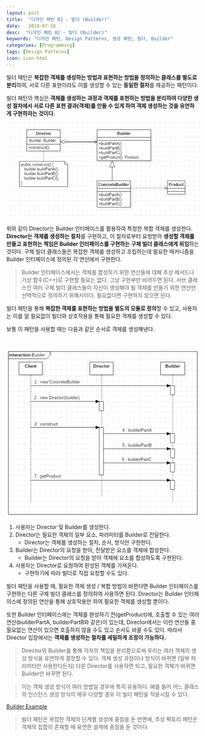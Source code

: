 ```yaml
---
layout: post
title:  "디자인 패턴 02 - 빌더 (Builder)"
date:   2019-07-28
desc:  "디자인 패턴 02 - 빌더 (Builder)"
keywords: "디자인 패턴, Design Patterns, 생성 패턴, 빌더, Builder"
categories: [Programming]
tags: [Design Patterns]
icon: icon-html
---
```


빌더 패턴은 **복잡한 객체를 생성하는 방법과 표현하는 방법을 정의하는 클래스를 별도로 분리**하여, 서로 다른 표현이라도 이를 생성할 수 있는 **동일한 절차**를 제공하는 패턴이다.

빌더 패턴의 핵심은 **객체를 생성하는 과정과 객체를 표현하는 방법을 분리하여 다양한 생성 절차에서 서로 다른 표현 결과(객체)를 만들 수 있게 하여 객체 생성하는 것을 유연하게 구현하자는 것이다.**

![00.png](/static/assets/img/blog/programming/2019-07-28-design_patterns_02/00.png)

위와 같이 Director는 Builder 인터페이스를 활용하여 특정한 복합 객체를 생성한다. 
**Director는 객체를 생성하는 절차**를 구현하고, 이 절차로부터 요청받아 **생성할 객체를 만들고 표현하는 책임은 Builder 인터페이스를 구현하는 구체 빌더 클래스에게 위임**하는 것이다. 구체 빌더 클래스들은 복잡한 객체를 생성하고 조립하는데 필요한 매커니즘을 Builder 인터페이스에 정의된 각 연산에서 구현한다.

> Builder 인터페이스에서는 객체를 합성하기 위한 연산들에 대해 추상 메서드나 가상 함수(C++)로 구현할 필요는 없다. 그냥 구현부만 비어두면 된다. 서브 클래스인 여러 구체 빌더 클래스들이 자신이 생성해야 될 객체를 만들기 위한 연산만 선택적으로 정의하기 위해서이다. 필요없다면 구현하지 않으면 된다.

빌더 패턴을 통해 **복잡한 객체를 표현하는 방법을 별도의 모듈로 정의**할 수 있고, 사용자는 이를 알 필요없이 빌더와 상호작용을 통해 필요한 객체를 생성할 수 있다. 

보통 이 패턴을 사용할 때는 다음과 같은 순서로 객체를 생성해낸다.

<br>

![01.png](/static/assets/img/blog/programming/2019-07-28-design_patterns_02/01.png)

1. 사용자는 Director 및 Builder를 생성한다.
2. Director는 필요한 객체의 일부 요소, 파라미터를 Builder로 전달한다.
    - Director는 객체를 생성하는 절차, 순서, 방식만 구현한다.
3. Builder는 Director의 요청을 받아, 전달받은 요소를 객체에 합성한다.
    - Builder는 Director의 요청을 받아 객체에 요소를 합성하도록 구현된다.
4. 사용자는 Director로 요청하여 완성된 객체를 가져온다.
    - 구현하기에 따라 빌더로 직접 요청할 수도 있다.

빌더 패턴을 사용할 때, 필요한 객체 생성 / 복합 방법이 바뀐다면 Builder 인터페이스를 구현하는 다른 구체 빌더 클래스를 정의하여 사용하면 된다. Director는 Builder 인터페이스에 정의된 연산을 통해 상호작용만 하여 필요한 객체를 생성할 뿐이다.

또한 Builder 인터페이스에는 객체를 완성하기 전(getProduct)에, 호출할 수 있는 여러 연산(builderPartA, builderPartB와 같은)이 있는데, Director에서는 이런 연산들 중 필요없는 연산이 있으면 호출하지 않을 수도 있고 순서도 바꿀 수도 있다. 따라서 Director 입장에서는 **객체를 생성하는 절차를 세밀하게 조정이 가능하다.**

> Director와 Builder를 통해 각자의 책임을 분리함으로써 우리는 여러 객체의 생성 방식을 유연하게 결정할 수 있다. 객체 생성 과정이나 방식이 바뀌면 (일부 파라미터만 사용한다든지) 다른 Director를 사용하면 되고, 필요한 객체가 바뀌면 Builder만 바꾸면 된다.

> 이는 객체 생성 방식이 여러 방법일 경우에 특히 유용하다. 예를 들어 어느 클래스의 인스턴스 생성 방식이 매우 다양할 경우 이 빌더 패턴을 적용시킬 수 있다.

[Builder Example
](https://github.com/dhsim86/design_pattern_study/commit/a29c4284701544b6200b158a4de539e2850301dc)

> 빌더 패턴은 복잡한 객체의 단계별 생성에 중점을 둔 반면에, 추상 팩토리 패턴은 객체의 집합이 존재할 때 유연한 설계에 중점을 둔 것이다. 